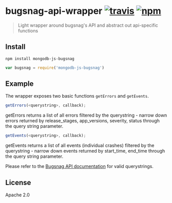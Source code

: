 # bugsnag-api-wrapper [![travis][travis_img]][travis_url] [![npm][npm_img]][npm_url]

> Light wrapper around bugsnag's API and abstract out api-specific functions

## Install
```
npm install mongodb-js-bugsnag
```
```javascript
var bugsnag = require('mongodb-js-bugsnag')
```

## Example

The wrapper exposes two basic functions `getErrors` and `getEvents`.

```javascript
getErrors(<querystring>, callback);
```
getErrors returns a list of all errors filtered by the querystring - narrow down errors returned by release_stages, app_versions, severity, status through the query string parameter.

```javascript
getEvents(<querystring>, callback);
```
getEvents returns a list of all events (individual crashes) filtered by the querystring - narrow down events returned by start_time, end_time through the query string parameter.

Please refer to the [Bugsnag API documentation](https://github.com/bugsnag/bugsnag-api) for valid querystrings.

## License

Apache 2.0

[travis_img]: https://img.shields.io/travis/mongodb-js/bugsnag-api-wrapper.svg
[travis_url]: https://travis-ci.org/mongodb-js/bugsnag-api-wrapper
[npm_img]: https://img.shields.io/npm/v/mongodb-js-bugsnag.svg
[npm_url]: https://npmjs.org/package/mongodb-js-bugsnag
